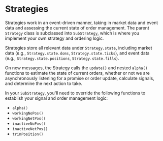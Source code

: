 # Strategies

Strategies work in an event-driven manner, taking in market data and event data and assessing the current state of order management. The parent `Strategy` class is subclassed into `SubStrategy`, which is where you implement your own strategy and ordering logic.

Strategies store all relevant data under `Strategy.state`, including market data (e.g., `Strategy.state.doms`, `Strategy.state.ticks`), and event data (e.g., `Strategy.state.positions`, `Strategy.state.fills`).

On new messages, the Strategy calls the `update()` and nested `alpha()` functions to estimate the state of current orders, whether or not we are asynchronously listening for a promise or order update, calculate signals, and determine the next action to take.

In your `SubStrategy`, you'll need to override the following functions to establish your signal and order management logic:

* `alpha()`
* `workingNoPos()`
* `workingNetPos()`
* `inactiveNoPos()`
* `inactiveNetPos()`
* `trimPosition()`